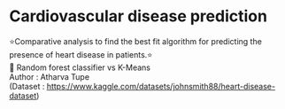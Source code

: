 # Cardiovascular disease prediction
⭐️Comparative analysis to find the best fit algorithm for predicting the presence of heart disease in patients.⭐️<br>
📌 Random forest classifier vs K-Means<br>
Author : Atharva Tupe <br>
(Dataset : https://www.kaggle.com/datasets/johnsmith88/heart-disease-dataset)
